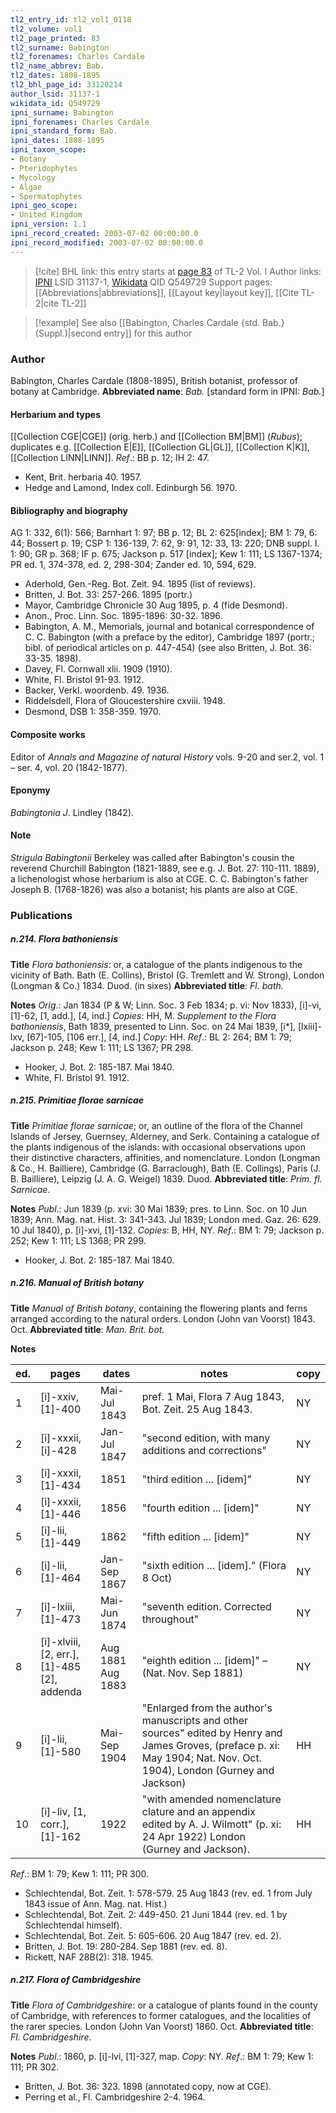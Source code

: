 ```yaml
---
tl2_entry_id: tl2_vol1_0118
tl2_volume: vol1
tl2_page_printed: 83
tl2_surname: Babington
tl2_forenames: Charles Cardale
tl2_name_abbrev: Bab.
tl2_dates: 1808-1895
tl2_bhl_page_id: 33120214
author_lsid: 31137-1
wikidata_id: Q549729
ipni_surname: Babington
ipni_forenames: Charles Cardale
ipni_standard_form: Bab.
ipni_dates: 1808-1895
ipni_taxon_scope: 
- Botany
- Pteridophytes
- Mycology
- Algae
- Spermatophytes
ipni_geo_scope: 
- United Kingdom
ipni_version: 1.1
ipni_record_created: 2003-07-02 00:00:00.0
ipni_record_modified: 2003-07-02 00:00:00.0
---
```


> [!cite] BHL link: this entry starts at [page 83](https://www.biodiversitylibrary.org/page/33120214) of TL-2 Vol. I
> Author links: [IPNI](https://www.ipni.org/a/31137-1) LSID 31137-1, [Wikidata](https://www.wikidata.org/wiki/Q549729) QID Q549729
> Support pages: [[Abbreviations|abbreviations]], [[Layout key|layout key]], [[Cite TL-2|cite TL-2]]

> [!example] See also [[Babington, Charles Cardale {std. Bab.} (Suppl.)|second entry]] for this author

### Author

Babington, Charles Cardale (1808-1895), British botanist, professor of botany at Cambridge. 
**Abbreviated name**: *Bab.* \[standard form in IPNI: *Bab.*\]

#### Herbarium and types

[[Collection CGE|CGE]] (orig. herb.) and [[Collection BM|BM]] (*Rubus*); duplicates e.g. [[Collection E|E]], [[Collection GL|GL]], [[Collection K|K]], [[Collection LINN|LINN]].
*Ref*.: BB p. 12; IH 2: 47.
- Kent, Brit. herbaria 40. 1957.
- Hedge and Lamond, Index coll. Edinburgh 56. 1970.

#### Bibliography and biography

AG 1: 332, 6(1): 566; Barnhart 1: 97; BB p. 12; BL 2: 625\[index\]; BM 1: 79, 6: 44; Bossert p. 19; CSP 1: 136-139, 7: 62, 9: 91, 12: 33, 13: 220; DNB suppl. I. 1: 90; GR p. 368; IF p. 675; Jackson p. 517 \[index\]; Kew 1: 111; LS 1367-1374; PR ed. 1, 374-378, ed. 2, 298-304; Zander ed. 10, 594, 629.
- Aderhold, Gen.-Reg. Bot. Zeit. 94. 1895 (list of reviews).
- Britten, J. Bot. 33: 257-266. 1895 (portr.)
- Mayor, Cambridge Chronicle 30 Aug 1895, p. 4 (fide Desmond).
- Anon., Proc. Linn. Soc. 1895-1896: 30-32. 1896.
- Babington, A. M., Memorials, journal and botanical correspondence of C. C. Babington (with a preface by the editor), Cambridge 1897 (portr.; bibl. of periodical articles on p. 447-454) (see also Britten, J. Bot. 36: 33-35. 1898).
- Davey, Fl. Cornwall xlii. 1909 (1910).
- White, Fl. Bristol 91-93. 1912.
- Backer, Verkl. woordenb. 49. 1936.
- Riddelsdell, Flora of Gloucestershire cxviii. 1948.
- Desmond, DSB 1: 358-359. 1970.

#### Composite works

Editor of *Annals and Magazine of natural History* vols. 9-20 and ser.2, vol. 1 – ser. 4, vol. 20 (1842-1877).

#### Eponymy

*Babingtonia J*. Lindley (1842).

#### Note

*Strigula Babingtonii* Berkeley was called after Babington's cousin the reverend Churchill Babington (1821-1889, see e.g. J. Bot. 27: 110-111. 1889), a lichenologist whose herbarium is also at CGE. C. C. Babington's father Joseph B. (1768-1826) was also a botanist; his plants are also at CGE.

### Publications

##### n.214. Flora bathoniensis

**Title**
*Flora bathoniensis*: or, a catalogue of the plants indigenous to the vicinity of Bath. Bath (E. Collins), Bristol (G. Tremlett and W. Strong), London (Longman & Co.) 1834. Duod. (in sixes)
**Abbreviated title**: *Fl. bath.*

**Notes**
*Orig*.: Jan 1834 (P & W; Linn. Soc. 3 Feb 1834; p. vi: Nov 1833), \[i\]-vi, \[1\]-62, \[1, add.\], \[4, ind.\] *Copies*: HH, M.
*Supplement to the Flora bathoniensis*, Bath 1839, presented to Linn. Soc. on 24 Mai 1839, \[i\*\], \[lxiii\]-lxv, \[67\]-105, \[106 err.\], \[4, ind.\] *Copy*: HH.
*Ref*.: BL 2: 264; BM 1: 79; Jackson p. 248; Kew 1: 111; LS 1367; PR 298.
- Hooker, J. Bot. 2: 185-187. Mai 1840.
- White, Fl. Bristol 91. 1912.

##### n.215. Primitiae florae sarnicae

**Title**
*Primitiae florae sarnicae*; or, an outline of the flora of the Channel Islands of Jersey, Guernsey, Alderney, and Serk. Containing a catalogue of the plants indigenous of the islands: with occasional observations upon their distinctive characters, affinities, and nomenclature. London (Longman & Co., H. Bailliere), Cambridge (G. Barraclough), Bath (E. Collings), Paris (J. B. Bailliere), Leipzig (J. A. G. Weigel) 1839. Duod.
**Abbreviated title**: *Prim. fl. Sarnicae*.

**Notes**
*Publ*.: Jun 1839 (p. xvi: 30 Mai 1839; pres. to Linn. Soc. on 10 Jun 1839; Ann. Mag. nat. Hist. 3: 341-343. Jul 1839; London med. Gaz. 26: 629. 10 Jul 1840), p. \[i\]-xvi, \[1\]-132. *Copies*: B, HH, NY.
*Ref*.: BM 1: 79; Jackson p. 252; Kew 1: 111; LS 1368; PR 299.
- Hooker, J. Bot. 2: 185-187. Mai 1840.

##### n.216. Manual of British botany

**Title**
*Manual of British botany*, containing the flowering plants and ferns arranged according to the natural orders. London (John van Voorst) 1843. Oct.
**Abbreviated title**: *Man. Brit. bot.*

**Notes**

|ed.	|pages	|dates	|notes	|copy|
|---	|---	|---	|---	|---	|
|1	|\[i\]-xxiv, \[1\]-400	|Mai-Jul 1843	|pref. 1 Mai, Flora 7 Aug 1843, Bot. Zeit. 25 Aug 1843.	|NY|
|2	|\[i\]-xxxii, \[i\]-428	|Jan-Jul 1847	|"second edition, with many additions and corrections"	|NY|
|3	|\[i\]-xxxii, \[1\]-434	|1851	|"third edition ... \[idem\]"	|NY|
|4	|\[i\]-xxxii, \[1\]-446	|1856	|"fourth edition ... \[idem\]"	|NY|
|5	|\[i\]-lii, \[1\]-449	|1862	|"fifth edition ... \[idem\]"	|NY|
|6	|\[i\]-lii, \[1\]-464	|Jan-Sep 1867	|"sixth edition ... \[idem\]." (Flora 8 Oct)	|NY|
|7	|\[i\]-lxiii, \[1\]-473	|Mai-Jun 1874	|"seventh edition. Corrected throughout"	|NY|
|8	|\[i\]-xlviii, \[2, err.\], \[1\]-485<br/>\[2\], addenda	|Aug 1881<br/>Aug 1883	|"eighth edition ... \[idem\]" – (Nat. Nov. Sep 1881)	|NY|
|9	|\[i\]-lii, \[1\]-580	|Mai-Sep 1904	|"Enlarged from the author's manuscripts and other sources" edited by Henry and James Groves, (preface p. xi: May 1904; Nat. Nov. Oct. 1904), London (Gurney and Jackson) 	|HH|
|10	|\[i\]-liv, \[1, corr.\], \[1\]-162	|1922	|"with amended nomenclature clature and an appendix edited by A. J. Wilmott" (p. xi: 24 Apr 1922) London (Gurney and Jackson).	|HH|

*Ref*.: BM 1: 79; Kew 1: 111; PR 300.
- Schlechtendal, Bot. Zeit. 1: 578-579. 25 Aug 1843 (rev. ed. 1 from July 1843 issue of Ann. Mag. nat. Hist.)
- Schlechtendal, Bot. Zeit. 2: 449-450. 21 Juni 1844 (rev. ed. 1 by Schlechtendal himself).
- Schlechtendal, Bot. Zeit. 5: 605-606. 20 Aug 1847 (rev. ed. 2).
- Britten, J. Bot. 19: 280-284. Sep 1881 (rev. ed. 8).
- Rickett, NAF 28B(2): 318. 1945.

##### n.217. Flora of Cambridgeshire

**Title**
*Flora of Cambridgeshire*: or a catalogue of plants found in the county of Cambridge, with references to former catalogues, and the localities of the rarer species. London (John Van Voorst) 1860. Oct.
**Abbreviated title**: *Fl. Cambridgeshire*.

**Notes**
*Publ*.: 1860, p. \[i\]-lvi, \[1\]-327, map. *Copy*: NY.
*Ref*.: BM 1: 79; Kew 1: 111; PR 302.
- Britten, J. Bot. 36: 323. 1898 (annotated copy, now at CGE).
- Perring et al., Fl. Cambridgeshire 2-4. 1964.

